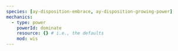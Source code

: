 ```yaml
---
species: [ay-disposition-embrace, ay-disposition-growing-power]
mechanics:
  - type: power
    powerId: dominate
    resource: {} # i.e., the defaults
    mod: wis
---
```

